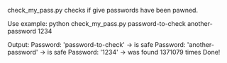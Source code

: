 check_my_pass.py checks if give passwords have been pawned.

Use example:
python check_my_pass.py password-to-check another-password 1234

Output:
Password: 'password-to-check' -> is safe
Password: 'another-password' -> is safe
Password: '1234' -> was found 1371079 times
Done!
